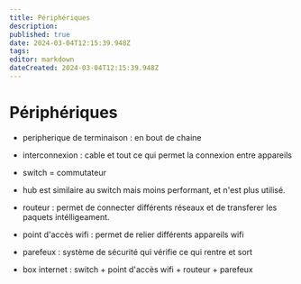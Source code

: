 ```yaml
---
title: Périphériques
description: 
published: true
date: 2024-03-04T12:15:39.948Z
tags: 
editor: markdown
dateCreated: 2024-03-04T12:15:39.948Z
---
```


# Périphériques

- peripherique de terminaison : en bout de chaine

- interconnexion : cable et tout ce qui permet la connexion entre appareils

- switch = commutateur

- hub est similaire au switch mais moins performant, et n'est plus utilisé.

- routeur : permet de connecter différents réseaux et de transferer les paquets intélligeament.

- point d'accès wifi : permet de relier différents appareils wifi

- parefeux : système de sécurité qui vérifie ce qui rentre et sort

- box internet : switch + point d'accès wifi + routeur + parefeux